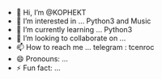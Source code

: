 - 👋 Hi, I’m @KOPHEKT
- 👀 I’m interested in ... Python3 and Music
- 🌱 I’m currently learning ... Python3  
- 💞️ I’m looking to collaborate on ...
- 📫 How to reach me ... telegram : tcenroc
- 😄 Pronouns: ...
- ⚡ Fun fact: ...

<!---
KOPHEKT/KOPHEKT is a ✨ special ✨ repository because its `README.md` (this file) appears on your GitHub profile.
You can click the Preview link to take a look at your changes.
--->
